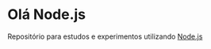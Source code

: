 # Olá Node.js

Repositório para estudos e experimentos utilizando [Node.js](https://nodejs.org/en/)
